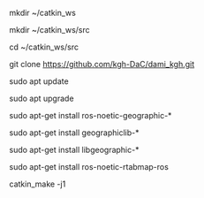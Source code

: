 mkdir ~/catkin_ws

mkdir ~/catkin_ws/src

cd ~/catkin_ws/src

git clone https://github.com/kgh-DaC/dami_kgh.git

sudo apt update

sudo apt upgrade

sudo apt-get install ros-noetic-geographic-*

sudo apt-get install geographiclib-*

sudo apt-get install libgeographic-*

sudo apt-get install ros-noetic-rtabmap-ros 

catkin_make -j1
